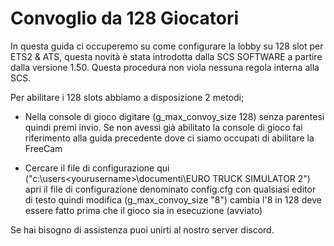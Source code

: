 # Convoglio da 128 Giocatori

In questa guida ci occuperemo su come configurare la lobby su 128 slot per ETS2 & ATS, questa novità è stata introdotta dalla SCS SOFTWARE a partire dalla versione 1.50. Questa procedura non viola nessuna regola interna alla SCS.

Per abilitare i 128 slots abbiamo a disposizione 2 metodi;

- Nella console di gioco digitare (g_max_convoy_size 128) senza parentesi quindi premi invio.
Se non avessi già abilitato la console di gioco fai riferimento alla guida precedente dove ci siamo occupati di abilitare la FreeCam

- Cercare il file di configurazione qui ("c:\users\<yourusername>\documenti\EURO TRUCK SIMULATOR 2") apri il file di configurazione denominato config.cfg con qualsiasi editor di testo quindi modifica 
(g_max_convoy_size "8") cambia l'8 in 128 deve essere fatto prima che il gioco sia in esecuzione (avviato)

Se hai bisogno di assistenza puoi unirti al nostro server discord.